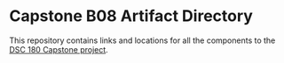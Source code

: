 # Capstone B08 Artifact Directory

This repository contains links and locations for all the components to the [DSC 180 Capstone project](https://github.com/amelia-kawasaki/dsc_capstone).
